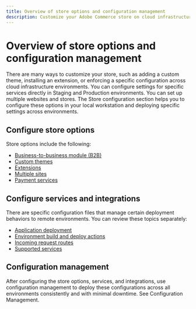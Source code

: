 ```yaml
---
title: Overview of store options and configuration management
description: Customize your Adobe Commerce store on cloud infrastructure.
---
```


# Overview of store options and configuration management

There are many ways to customize your store, such as adding a custom theme, installing an extension, or enforcing a specific configuration across cloud infrastructure environments. You can configure settings for specific services directly in Staging and Production environments. You can set up multiple websites and stores. The Store configuration section helps you to configure these options in your local workstation and deploying specific settings across environments.

## Configure store options

Store options include the following:

* [Business-to-business module (B2B)](b2b-module.md)
* [Custom themes](custom-theme.md)
* [Extensions](extensions.md)
* [Multiple sites](multiple-sites.md)
* [Payment services](paypal.md)

## Configure services and integrations

There are specific configuration files that manage certain deployment behaviors to remote environments. You can review these topics separately:

* [Application deployment](../application/configure-app-yaml.md)
* [Environment build and deploy actions](../environment/configure-env-yaml.md)
* [Incoming request routes](../routes/routes-yaml.md)
* [Supported services](../services/services-yaml.md)

## Configuration management

After configuring the store options, services, and integrations, use configuration management to deploy these configurations across all environments consistently and with minimal downtime. See Configuration Management.
